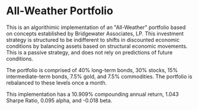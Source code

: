 # All-Weather Portfolio
This is an algorithimic implementation of an "All-Weather" portfolio based on concepts established by Bridgewater Associates, LP. This investment strategy  is structured to be indifferent to shifts in discounted economic conditions by balancing assets based on structural economic movements. This is a passive strategy, and does not rely on predictions of future conditions.


The portfolio is comprised of 40% long-term bonds, 30% stocks, 15% intermediate-term bonds, 7.5% gold, and 7.5% commodities. The portfolio is rebalanced to these levels once a month.

This implementation has a  10.909% compounding annual return, 1.043 Sharpe Ratio, 0.095 alpha, and -0.018 beta.



